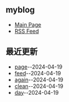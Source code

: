 ## myblog
- [Main Page](https://somebody27.github.io/myblog/)
- [RSS Feed](https://raw.githubusercontent.com/somebody27/myblog/main/feed.xml)
## 最近更新
- [page](https://github.com/somebody27/myblog/issues/13)--2024-04-19
- [feed](https://github.com/somebody27/myblog/issues/12)--2024-04-19
- [again](https://github.com/somebody27/myblog/issues/11)--2024-04-19
- [clean](https://github.com/somebody27/myblog/issues/10)--2024-04-19
- [day](https://github.com/somebody27/myblog/issues/9)--2024-04-19
